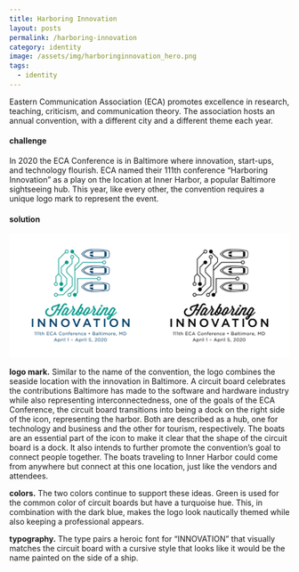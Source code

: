 ```yaml
---
title: Harboring Innovation
layout: posts
permalink: /harboring-innovation
category: identity
image: /assets/img/harboringinnovation_hero.png
tags:
  - identity
---
```

Eastern Communication Association (ECA) promotes excellence in research, teaching, criticism, and communication theory. The association hosts an annual convention, with a different city and a different theme each year. 

#### challenge

In 2020 the ECA Conference is in Baltimore where innovation, start-ups, and technology flourish. ECA named their 111th conference “Harboring Innovation” as a play on the location at Inner Harbor, a popular Baltimore sightseeing hub. This year, like every other, the convention requires a unique logo mark to represent the event.

#### solution

![](/assets/img/harboringinnovation_logo.png)

**logo mark.** Similar to the name of the convention, the logo combines the seaside location with the innovation in Baltimore. A circuit board celebrates the contributions Baltimore has made to the software and hardware industry while also representing interconnectedness, one of the goals of the ECA Conference, the circuit board transitions into being a dock on the right side of the icon, representing the harbor. Both are described as a hub, one for technology and business and the other for tourism, respectively.
The boats are an essential part of the icon to make it clear that the shape of the circuit board is a dock. It also intends to further promote the convention’s goal to connect people together. The boats traveling to Inner Harbor could come from anywhere but connect at this one location, just like the vendors and attendees.

**colors.** The two colors continue to support these ideas. Green is used for the common color of circuit boards but have a turquoise hue. This, in combination with the dark blue, makes the logo look nautically themed while also keeping a professional appears.

**typography.** The type pairs a heroic font for “INNOVATION” that visually matches the circuit board with a cursive style that looks like it would be the name painted on the side of a ship.
